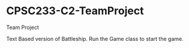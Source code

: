 # CPSC233-C2-TeamProject
Team Project

Text Based version of Battleship.
Run the Game class to start the game.